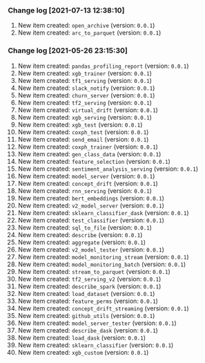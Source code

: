 ### Change log [2021-07-13 12:38:10]
1. New item created: `open_archive` (version: `0.0.1`)
2. New item created: `arc_to_parquet` (version: `0.0.1`)

### Change log [2021-05-26 23:15:30]
1. New item created: `pandas_profiling_report` (version: `0.0.1`)
2. New item created: `xgb_trainer` (version: `0.0.1`)
3. New item created: `tf1_serving` (version: `0.0.1`)
4. New item created: `slack_notify` (version: `0.0.1`)
5. New item created: `churn_server` (version: `0.0.1`)
6. New item created: `tf2_serving` (version: `0.0.1`)
7. New item created: `virtual_drift` (version: `0.0.1`)
8. New item created: `xgb_serving` (version: `0.0.1`)
9. New item created: `xgb_test` (version: `0.0.1`)
10. New item created: `coxph_test` (version: `0.0.1`)
11. New item created: `send_email` (version: `0.0.1`)
12. New item created: `coxph_trainer` (version: `0.0.1`)
13. New item created: `gen_class_data` (version: `0.0.1`)
14. New item created: `feature_selection` (version: `0.0.1`)
15. New item created: `sentiment_analysis_serving` (version: `0.0.1`)
16. New item created: `model_server` (version: `0.0.1`)
17. New item created: `concept_drift` (version: `0.0.1`)
18. New item created: `rnn_serving` (version: `0.0.1`)
19. New item created: `bert_embeddings` (version: `0.0.1`)
20. New item created: `v2_model_server` (version: `0.0.1`)
21. New item created: `sklearn_classifier_dask` (version: `0.0.1`)
22. New item created: `test_classifier` (version: `0.0.1`)
23. New item created: `sql_to_file` (version: `0.0.1`)
24. New item created: `describe` (version: `0.0.1`)
25. New item created: `aggregate` (version: `0.0.1`)
26. New item created: `v2_model_tester` (version: `0.0.1`)
27. New item created: `model_monitoring_stream` (version: `0.0.1`)
28. New item created: `model_monitoring_batch` (version: `0.0.1`)
29. New item created: `stream_to_parquet` (version: `0.0.1`)
30. New item created: `tf2_serving_v2` (version: `0.0.1`)
31. New item created: `describe_spark` (version: `0.0.1`)
32. New item created: `load_dataset` (version: `0.0.1`)
33. New item created: `feature_perms` (version: `0.0.1`)
34. New item created: `concept_drift_streaming` (version: `0.0.1`)
35. New item created: `github_utils` (version: `0.0.1`)
36. New item created: `model_server_tester` (version: `0.0.1`)
37. New item created: `describe_dask` (version: `0.0.1`)
38. New item created: `load_dask` (version: `0.0.1`)
39. New item created: `sklearn_classifier` (version: `0.0.1`)
40. New item created: `xgb_custom` (version: `0.0.1`)

